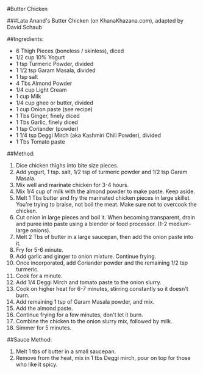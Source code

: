 #Butter Chicken

###Lata Anand's Butter Chicken (on KhanaKhazana.com), adapted by David Schaub

##Ingredients:
- 6          Thigh Pieces (boneless / skinless), diced
- 1/2 cup    10% Yogurt
- 1 tsp      Turmeric Powder, divided
- 1 1/2 tsp  Garam Masala, divided
- 1 tsp      salt
- 4 Tbs      Almond Powder
- 1/4 cup    Light Cream
- 1 cup      Milk
- 1/4 cup    ghee or butter, divided
- 1 cup      Onion paste (see recipe)
- 1 Tbs      Ginger, finely diced
- 1 Tbs      Garlic, finely diced
- 1 tsp      Coriander (powder)
- 1 1/4 tsp  Deggi Mirch  (aka Kashmiri Chili Powder), divided
- 1 Tbs      Tomato paste

##Method:
1.  Dice chicken thighs into bite size pieces.
2.  Add yogurt, 1 tsp. salt, 1/2 tsp of turmeric powder and 1/2 tsp Garam Masala.
3.  Mix well and marinate chicken for 3-4 hours.
4.  Mix 1/4 cup of milk with the almond powder to make paste. Keep aside.
5.  Melt 1 Tbs butter and fry the marinated chicken pieces in large skillet. You're trying to braise, not boil the meat. Make sure not to overcook the chicken.
6.  Cut onion in large pieces and boil it. When becoming transparent, drain and puree into paste using a blender or food processor. (1-2 medium-large onions).
7.  Melt 2 Tbs of butter in a large saucepan, then add the onion paste into it.
8.  Fry for 5-6 minute.
9.  Add garlic and ginger to onion mixture. Continue frying.
10. Once incorporated, add Coriander powder and the remaining 1/2 tsp turmeric.
11. Cook for a minute.
12. Add 1/4 Deggi Mirch and tomato paste to the onion slurry.
13. Cook on higher heat for 6-7 minutes, stirring constantly so it doesn't burn.
14. Add remaining 1 tsp of Garam Masala powder, and mix.
15. Add the almond paste.
16. Continue frying for a few minutes, don't let it burn.
17. Combine the chicken to the onion slurry mix, followed by milk.
18. Simmer for 5 minutes.

##Sauce Method:
1.  Melt 1 tbs of butter in a small saucepan.
2.  Remove from the heat, mix in 1 tbs Deggi mirch, pour on top for those who like it spicy.
